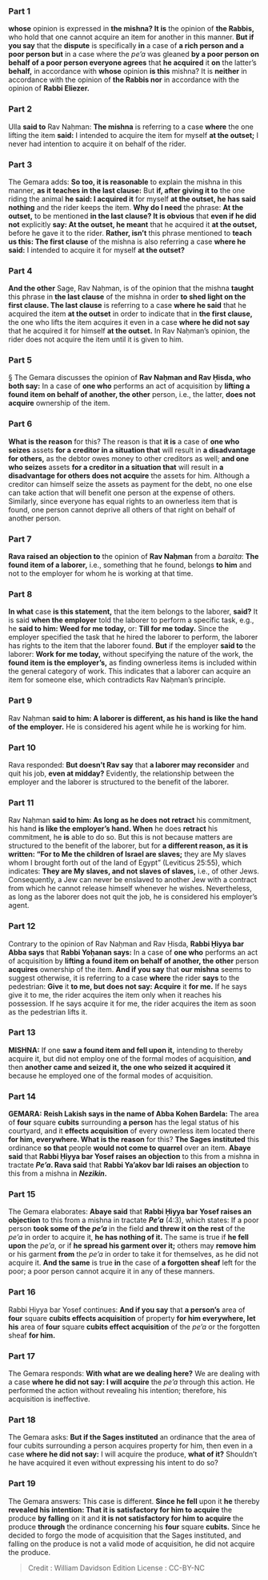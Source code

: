 
### Part 1
<b>whose</b> opinion is expressed in <b>the mishna? It is</b> the opinion of <b>the Rabbis,</b> who hold that one cannot acquire an item for another in this manner. <b>But if you say</b> that the <b>dispute</b> is specifically <b>in</b> a case of <b>a rich person and a poor person but</b> in a case where the <i>pe’a</i> was gleaned <b>by a poor person on behalf of a poor person everyone agrees</b> that <b>he acquired</b> it <b>on</b> the latter’s <b>behalf,</b> in accordance with <b>whose</b> opinion <b>is this</b> mishna? It is <b>neither</b> in accordance with the opinion of <b>the Rabbis nor</b> in accordance with the opinion of <b>Rabbi Eliezer.</b>

### Part 2
Ulla <b>said to</b> Rav Naḥman: <b>The mishna</b> is referring to a case <b>where</b> the one lifting the item <b>said:</b> I intended to acquire the item for myself <b>at the outset;</b> I never had intention to acquire it on behalf of the rider.

### Part 3
The Gemara adds: <b>So too, it is reasonable</b> to explain the mishna in this manner, <b>as it teaches in the last clause:</b> But <b>if, after giving it to</b> the one riding the animal <b>he said: I acquired it</b> for myself <b>at the outset, he has said nothing</b> and the rider keeps the item. <b>Why do I need</b> the phrase: <b>At the outset,</b> to be mentioned <b>in the last clause? It is obvious</b> that <b>even if he did not</b> explicitly <b>say: At the outset, he meant</b> that he acquired it <b>at the outset,</b> before he gave it to the rider. <b>Rather, isn’t</b> this phrase mentioned to <b>teach us this: The first clause</b> of the mishna is also referring a case <b>where he said:</b> I intended to acquire it for myself <b>at the outset?</b>

### Part 4
<b>And the other</b> Sage, Rav Naḥman, is of the opinion that the mishna <b>taught</b> this phrase in <b>the last clause</b> of the mishna in order <b>to shed light on the first clause. The last clause</b> is referring to a case <b>where he said</b> that he acquired the item <b>at the outset</b> in order to indicate that in <b>the first clause,</b> the one who lifts the item acquires it even in a case <b>where he did not say</b> that he acquired it for himself <b>at the outset.</b> In Rav Naḥman’s opinion, the rider does not acquire the item until it is given to him.

### Part 5
§ The Gemara discusses the opinion of <b>Rav Naḥman and Rav Ḥisda, who both say:</b> In a case of <b>one who</b> performs an act of acquisition by <b>lifting a found item on behalf of another, the other</b> person, i.e., the latter, <b>does not acquire</b> ownership of the item.

### Part 6
<b>What is the reason</b> for this? The reason is that <b>it is</b> a case of <b>one who seizes</b> assets <b>for a creditor in a situation that</b> will result in <b>a disadvantage for others,</b> as the debtor owes money to other creditors as well; <b>and one who seizes</b> assets <b>for a creditor in a situation that</b> will result in <b>a disadvantage for others does not acquire</b> the assets for him. Although a creditor can himself seize the assets as payment for the debt, no one else can take action that will benefit one person at the expense of others. Similarly, since everyone has equal rights to an ownerless item that is found, one person cannot deprive all others of that right on behalf of another person.

### Part 7
<b>Rava raised an objection to</b> the opinion of <b>Rav Naḥman</b> from a <i>baraita</i>: <b>The found item of a laborer,</b> i.e., something that he found, belongs <b>to him</b> and not to the employer for whom he is working at that time.

### Part 8
<b>In what</b> case <b>is this statement,</b> that the item belongs to the laborer, <b>said?</b> It is said <b>when the employer</b> told the laborer to perform a specific task, e.g., he <b>said to him: Weed for me today,</b> or: <b>Till for me today.</b> Since the employer specified the task that he hired the laborer to perform, the laborer has rights to the item that the laborer found. <b>But</b> if the employer <b>said to</b> the laborer: <b>Work for me today,</b> without specifying the nature of the work, the <b>found item is the employer’s,</b> as finding ownerless items is included within the general category of work. This indicates that a laborer can acquire an item for someone else, which contradicts Rav Naḥman’s principle.

### Part 9
Rav Naḥman <b>said to him: A laborer is different, as his hand is like the hand of the employer.</b> He is considered his agent while he is working for him.

### Part 10
Rava responded: <b>But doesn’t Rav say</b> that <b>a laborer may reconsider</b> and quit his job, <b>even at midday?</b> Evidently, the relationship between the employer and the laborer is structured to the benefit of the laborer.

### Part 11
Rav Naḥman <b>said to him: As long as he does not retract</b> his commitment, his hand <b>is like the employer’s hand. When</b> he does <b>retract</b> his commitment, he <b>is</b> able to do so. But this is not because matters are structured to the benefit of the laborer, but for <b>a different reason, as it is written: “For to Me the children of Israel are slaves;</b> they are My slaves whom I brought forth out of the land of Egypt” (Leviticus 25:55), which indicates: <b>They are My slaves, and not slaves of slaves,</b> i.e., of other Jews. Consequently, a Jew can never be enslaved to another Jew with a contract from which he cannot release himself whenever he wishes. Nevertheless, as long as the laborer does not quit the job, he is considered his employer’s agent.

### Part 12
Contrary to the opinion of Rav Naḥman and Rav Ḥisda, <b>Rabbi Ḥiyya bar Abba says</b> that <b>Rabbi Yoḥanan says:</b> In a case of <b>one who</b> performs an act of acquisition by <b>lifting a found item on behalf of another, the other</b> person <b>acquires</b> ownership of the item. <b>And if you say</b> that <b>our mishna</b> seems to suggest otherwise, it is referring to a case <b>where</b> the rider <b>says</b> to the pedestrian: <b>Give</b> it <b>to me, but does not say: Acquire</b> it <b>for me.</b> If he says give it to me, the rider acquires the item only when it reaches his possession. If he says acquire it for me, the rider acquires the item as soon as the pedestrian lifts it.

### Part 13
<strong>MISHNA:</strong> If one <b>saw a found item and fell upon it,</b> intending to thereby acquire it, but did not employ one of the formal modes of acquisition, <b>and</b> then <b>another came and seized it, the one who seized it acquired it</b> because he employed one of the formal modes of acquisition.

### Part 14
<strong>GEMARA:</strong> <b>Reish Lakish says in the name of Abba Kohen Bardela:</b> The area of <b>four</b> square <b>cubits</b> surrounding <b>a person</b> has the legal status of his courtyard, and it <b>effects acquisition</b> of every ownerless item located there <b>for him, everywhere. What is the reason</b> for this? <b>The Sages instituted</b> this ordinance <b>so that</b> people <b>would not come to quarrel</b> over an item. <b>Abaye said</b> that <b>Rabbi Ḥiyya bar Yosef raises an objection</b> to this from a mishna in tractate <b><i>Pe’a</i>. Rava said</b> that <b>Rabbi Ya’akov bar Idi raises an objection</b> to this from a mishna in <b><i>Nezikin</i>.</b>

### Part 15
The Gemara elaborates: <b>Abaye said</b> that <b>Rabbi Ḥiyya bar Yosef raises an objection</b> to this from a mishna in tractate <b><i>Pe’a</i></b> (4:3), which states: If a poor person <b>took some of the <i>pe’a</i></b> in the field <b>and threw it on the rest</b> of the <i>pe’a</i> in order to acquire it, <b>he has nothing of it.</b> The same is true if <b>he fell upon</b> the <i>pe’a</i>, or if <b>he spread his garment over it;</b> others may <b>remove him</b> or his garment <b>from</b> the <i>pe’a</i> in order to take it for themselves, as he did not acquire it. <b>And the same</b> is true <b>in</b> the case of <b>a forgotten sheaf</b> left for the poor; a poor person cannot acquire it in any of these manners.

### Part 16
Rabbi Ḥiyya bar Yosef continues: <b>And if you say</b> that <b>a person’s</b> area of <b>four</b> square <b>cubits effects acquisition</b> of property <b>for him everywhere, let his</b> area of <b>four</b> square <b>cubits effect acquisition</b> of the <i>pe’a</i> or the forgotten sheaf <b>for him.</b>

### Part 17
The Gemara responds: <b>With what are we dealing here?</b> We are dealing with a case <b>where he did not say: I will acquire</b> the <i>pe’a</i> through this action. He performed the action without revealing his intention; therefore, his acquisition is ineffective.

### Part 18
The Gemara asks: <b>But if the Sages instituted</b> an ordinance that the area of four cubits surrounding a person acquires property for him, then even in a case <b>where he did not say:</b> I will acquire the produce, <b>what of it?</b> Shouldn’t he have acquired it even without expressing his intent to do so?

### Part 19
The Gemara answers: This case is different. <b>Since he fell</b> upon it <b>he</b> thereby <b>revealed his intention: That it is satisfactory for him to acquire</b> the produce <b>by falling</b> on it and <b>it is not satisfactory for him to acquire</b> the produce <b>through</b> the ordinance concerning his <b>four</b> square <b>cubits.</b> Since he decided to forgo the mode of acquisition that the Sages instituted, and falling on the produce is not a valid mode of acquisition, he did not acquire the produce.

>Credit : William Davidson Edition
>License : CC-BY-NC